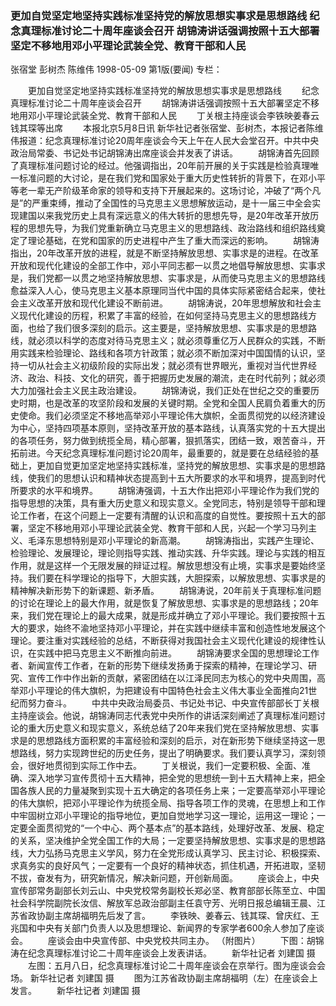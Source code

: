 ### 更加自觉坚定地坚持实践标准坚持党的解放思想实事求是思想路线  纪念真理标准讨论二十周年座谈会召开  胡锦涛讲话强调按照十五大部署坚定不移地用邓小平理论武装全党、教育干部和人民
张宿堂  彭树杰  陈维伟
1998-05-09
第1版(要闻)
专栏：

　　更加自觉坚定地坚持实践标准坚持党的解放思想实事求是思想路线
　　纪念真理标准讨论二十周年座谈会召开
　　胡锦涛讲话强调按照十五大部署坚定不移地用邓小平理论武装全党、教育干部和人民
　　丁关根主持座谈会李铁映姜春云钱其琛等出席
　　本报北京5月8日讯 新华社记者张宿堂、彭树杰，本报记者陈维伟报道：纪念真理标准讨论20周年座谈会今天上午在人民大会堂召开。中共中央政治局常委、书记处书记胡锦涛出席座谈会并发表了讲话。
　　胡锦涛首先回顾了真理标准问题讨论的经过。他强调指出，20年前开展的关于实践是检验真理唯一标准问题的大讨论，是在我们党和国家处于重大历史性转折的背景下，在邓小平等老一辈无产阶级革命家的领导和支持下开展起来的。这场讨论，冲破了“两个凡是”的严重束缚，推动了全国性的马克思主义思想解放运动，是十一届三中全会实现建国以来我党历史上具有深远意义的伟大转折的思想先导，是20年改革开放历程的思想先导，为我们党重新确立马克思主义的思想路线、政治路线和组织路线奠定了理论基础，在党和国家的历史进程中产生了重大而深远的影响。
　　胡锦涛指出，20年改革开放的进程，就是不断坚持解放思想、实事求是的进程。在改革开放和现代化建设的全部工作中，邓小平同志都一以贯之地倡导解放思想、实事求是，我们党都一以贯之地坚持解放思想、实事求是，从而使马克思主义的思想路线愈益深入人心，使马克思主义基本原理同当代中国的具体实际紧密结合起来，使社会主义改革开放和现代化建设不断前进。
　　胡锦涛说，20年思想解放和社会主义现代化建设的历程，积累了丰富的经验，在如何坚持马克思主义的思想路线方面，也给了我们很多深刻的启示。这主要是，坚持解放思想、实事求是的思想路线，就必须以科学的态度对待马克思主义；就必须尊重亿万人民群众的实践，不断用实践来检验理论、路线和各项方针政策；就必须不断加深对中国国情的认识，坚持一切从社会主义初级阶段的实际出发；就必须有世界眼光，重视对当代世界经济、政治、科技、文化的研究，善于把握历史发展的潮流，走在时代前列；就必须大力加强社会主义民主政治建设。
　　胡锦涛说，我们正处在世纪之交的重要历史时期，也是改革的攻坚阶段和发展的关键时期。全党和全国人民肩负着重大的历史使命。我们必须坚定不移地高举邓小平理论伟大旗帜，全面贯彻党的以经济建设为中心，坚持四项基本原则，坚持改革开放的基本路线，认真落实党的十五大提出的各项任务，努力做到统揽全局，精心部署，狠抓落实，团结一致，艰苦奋斗，开拓前进。今天纪念真理标准问题讨论20周年，最重要的，就是要在总结经验的基础上，更加自觉更加坚定地坚持实践标准，坚持党的解放思想、实事求是的思想路线，使我们的思想认识和精神状态提高到十五大所要求的水平和境界，提高到时代所要求的水平和境界。
　　胡锦涛强调，十五大作出把邓小平理论作为我们党的指导思想的决策，具有重大历史意义和现实意义。全党同志，特别是领导干部和理论工作者，在这个问题上一定要有清醒的认识和高度的自觉性。要按照十五大的部署，坚定不移地用邓小平理论武装全党、教育干部和人民，兴起一个学习马列主义、毛泽东思想特别是邓小平理论的新高潮。
　　胡锦涛指出，实践产生理论、检验理论、发展理论，理论则指导实践、推动实践、升华实践。理论与实践的相互作用，就是这样一个无限发展的辩证过程。解放思想没有止境，实事求是要始终坚持。我们要在科学理论的指导下，大胆实践，大胆探索，以解放思想、实事求是的精神解决新形势下的新课题、新矛盾。
　　胡锦涛说，20年前关于真理标准问题的讨论在理论上的最大作用，就是恢复了解放思想、实事求是的思想路线；20年来，我们党在理论上的最大成果，就是形成并确立了邓小平理论。我们要按照十五大的要求，始终不渝地坚持邓小平理论，并在实践中继续丰富和创造性地发展这个理论。要注重对实践经验的总结，不断获得对我国社会主义现代化建设的规律性认识，在实践中把马克思主义不断推向前进。
　　胡锦涛要求全国的思想理论工作者、新闻宣传工作者，在新的形势下继续发扬勇于探索的精神，在理论学习、研究、宣传工作中作出新的贡献，紧密团结在以江泽民同志为核心的党中央周围，高举邓小平理论的伟大旗帜，为把建设有中国特色社会主义伟大事业全面推向21世纪而努力奋斗。
　　中共中央政治局委员、书记处书记、中央宣传部部长丁关根主持座谈会。他说，胡锦涛同志代表党中央所作的讲话深刻阐述了真理标准问题讨论的重大历史意义和现实意义，系统总结了20年来我们党在坚持解放思想、实事求是的思想路线方面积累的丰富经验和深刻的启示，对在新形势下继续坚持这一思想路线，努力实现跨世纪的历史任务，提出了明确要求。我们要认真学习，深刻领会，很好地贯彻到实际工作中去。
　　丁关根说，我们一定要积极、全面、准确、深入地学习宣传贯彻十五大精神，把全党的思想统一到十五大精神上来，把全国各族人民的力量凝聚到实现十五大确定的各项任务上来；一定要高举邓小平理论的伟大旗帜，把邓小平理论作为统揽全局、指导各项工作的灵魂，在思想上和工作中牢固树立邓小平理论的指导地位，更加自觉地学习这一理论，运用这一理论；一定要全面贯彻党的“一个中心、两个基本点”的基本路线，处理好改革、发展、稳定的关系，坚决维护全党全国工作的大局；一定要坚持解放思想、实事求是的思想路线，大力弘扬马克思主义学风，努力在全党形成认真学习、民主讨论、积极探索、求真务实的良好风气；一定要有一个良好的精神状态，抓住机遇，开拓进取，坚韧不拔，奋发有为，研究新情况，解决新问题，开创新局面。
　　座谈会上，中央宣传部常务副部长刘云山、中央党校常务副校长郑必坚、教育部部长陈至立、中国社会科学院副院长汝信、解放军总政治部副主任袁守芳、光明日报总编辑王晨、江苏省政协副主席胡福明先后发了言。
　　李铁映、姜春云、钱其琛、曾庆红、王兆国和中央有关部门负责人以及思想理论、新闻界的专家学者600余人参加了座谈会。
　　座谈会由中央宣传部、中央党校共同主办。
    （附图片）
　　下图：胡锦涛在纪念真理标准讨论二十周年座谈会上发表讲话。
　　新华社记者  刘建国 摄
　　左图：五月八日，纪念真理标准讨论二十周年座谈会在京举行。图为座谈会会场。  新华社记者  刘建国 摄
　　图为江苏省政协副主席胡福明（左）在座谈会上发言。
　　新华社记者  刘建国 摄
